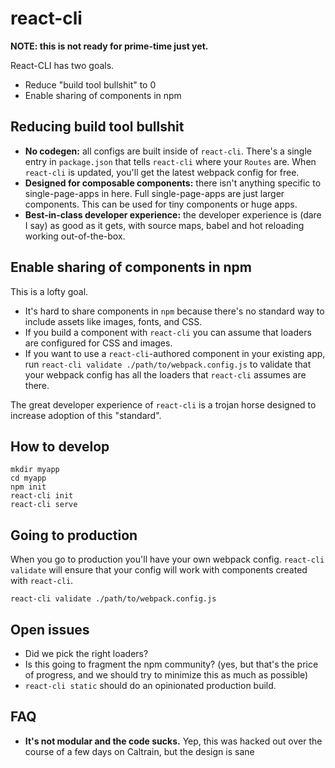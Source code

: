 # react-cli

**NOTE: this is not ready for prime-time just yet.**

React-CLI has two goals.

  * Reduce "build tool bullshit" to 0
  * Enable sharing of components in npm

## Reducing build tool bullshit

  * **No codegen:** all configs are built inside of `react-cli`. There's a single entry in `package.json` that tells `react-cli` where your `Routes` are. When `react-cli` is updated, you'll get the latest webpack config for free.
  * **Designed for composable components:** there isn't anything specific to single-page-apps in here. Full single-page-apps are just larger components. This can be used for tiny components or huge apps.
  * **Best-in-class developer experience:** the developer experience is (dare I say) as good as it gets, with source maps, babel and hot reloading working out-of-the-box.

## Enable sharing of components in npm

This is a lofty goal.

  * It's hard to share components in `npm` because there's no standard way to include assets like images, fonts, and CSS.
  * If you build a component with `react-cli` you can assume that loaders are configured for CSS and images.
  * If you want to use a `react-cli`-authored component in your existing app, run `react-cli validate ./path/to/webpack.config.js` to validate that your webpack config has all the loaders that `react-cli` assumes are there.

The great developer experience of `react-cli` is a trojan horse designed to increase adoption of this "standard".

## How to develop

```
mkdir myapp
cd myapp
npm init
react-cli init
react-cli serve
```

## Going to production

When you go to production you'll have your own webpack config. `react-cli validate` will ensure that your config will work with components created with `react-cli`.

```
react-cli validate ./path/to/webpack.config.js
```

## Open issues

  * Did we pick the right loaders?
  * Is this going to fragment the npm community? (yes, but that's the price of progress, and we should try to minimize this as much as possible)
  * `react-cli static` should do an opinionated production build.

## FAQ

  * **It's not modular and the code sucks.** Yep, this was hacked out over the course of a few days on Caltrain, but the design is sane